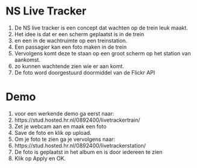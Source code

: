 # NS Live Tracker

<ol>
<li>De NS live tracker is een concept dat wachten op de trein leuk maakt.</li>
<li>Het idee is dat er een scherm geplaatst is in de trein</li>
<li>en een in de wachtruimte op een treinstation.</li>
<li>Een passagier kan een foto maken in de trein</li>
<li>Vervolgens komt deze te staan op een groot scherm op het station van aankomst.</li>
<li>zo kunnen wachtende zien wie er aan komt.</li>
<li>De foto word doorgestuurd doormiddel van de Flickr API</li>
</ol>

# Demo

<ol>
<li>voor een werkende demo ga eerst naar:</li>
<li>https://stud.hosted.hr.nl/0892400/livetrackertrain/</li>
<li>Zet je webcam aan en maak een foto</li>
<li>Save de foto en klik op upload.</li>
<li>Om je foto te zien ga je vervolgens naar:</li>
<li>https://stud.hosted.hr.nl/0892400/livetrackerstation/</li>
<li>De foto is geplaatst in het album en is door iedereen te zien</li>
<li>Klik op Apply en OK.</li>
</ol>

